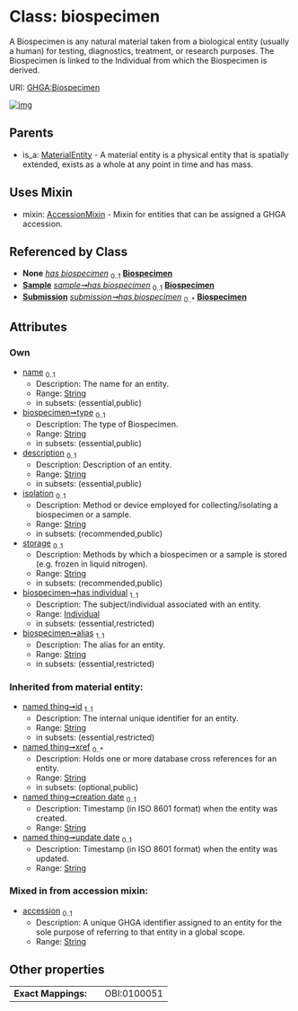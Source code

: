 
# Class: biospecimen


A Biospecimen is any natural material taken from a biological entity (usually a human) for testing, diagnostics, treatment, or research purposes. The Biospecimen is linked to the Individual from which the Biospecimen is derived.

URI: [GHGA:Biospecimen](https://w3id.org/GHGA/Biospecimen)


[![img](https://yuml.me/diagram/nofunky;dir:TB/class/[Submission],[Sample],[MaterialEntity],[Individual],[Individual]<has%20individual%201..1-%20[Biospecimen&#124;name:string%20%3F;type:string%20%3F;description:string%20%3F;isolation:string%20%3F;storage:string%20%3F;alias:string;accession:string%20%3F;id(i):string;xref(i):string%20*;creation_date(i):string%20%3F;update_date(i):string%20%3F;schema_type(i):string%20%3F;schema_version(i):string%20%3F],[Sample]-%20has%20biospecimen(i)%200..1>[Biospecimen],[Submission]-%20has%20biospecimen(i)%200..1>[Biospecimen],[Sample]++-%20has%20biospecimen%200..1>[Biospecimen],[Submission]++-%20has%20biospecimen%200..*>[Biospecimen],[Biospecimen]uses%20-.->[AccessionMixin],[MaterialEntity]^-[Biospecimen],[AccessionMixin])](https://yuml.me/diagram/nofunky;dir:TB/class/[Submission],[Sample],[MaterialEntity],[Individual],[Individual]<has%20individual%201..1-%20[Biospecimen&#124;name:string%20%3F;type:string%20%3F;description:string%20%3F;isolation:string%20%3F;storage:string%20%3F;alias:string;accession:string%20%3F;id(i):string;xref(i):string%20*;creation_date(i):string%20%3F;update_date(i):string%20%3F;schema_type(i):string%20%3F;schema_version(i):string%20%3F],[Sample]-%20has%20biospecimen(i)%200..1>[Biospecimen],[Submission]-%20has%20biospecimen(i)%200..1>[Biospecimen],[Sample]++-%20has%20biospecimen%200..1>[Biospecimen],[Submission]++-%20has%20biospecimen%200..*>[Biospecimen],[Biospecimen]uses%20-.->[AccessionMixin],[MaterialEntity]^-[Biospecimen],[AccessionMixin])

## Parents

 *  is_a: [MaterialEntity](MaterialEntity.md) - A material entity is a physical entity that is spatially extended, exists as a whole at any point in time and has mass.

## Uses Mixin

 *  mixin: [AccessionMixin](AccessionMixin.md) - Mixin for entities that can be assigned a GHGA accession.

## Referenced by Class

 *  **None** *[has biospecimen](has_biospecimen.md)*  <sub>0..1</sub>  **[Biospecimen](Biospecimen.md)**
 *  **[Sample](Sample.md)** *[sample➞has biospecimen](sample_has_biospecimen.md)*  <sub>0..1</sub>  **[Biospecimen](Biospecimen.md)**
 *  **[Submission](Submission.md)** *[submission➞has biospecimen](submission_has_biospecimen.md)*  <sub>0..\*</sub>  **[Biospecimen](Biospecimen.md)**

## Attributes


### Own

 * [name](name.md)  <sub>0..1</sub>
     * Description: The name for an entity.
     * Range: [String](types/String.md)
     * in subsets: (essential,public)
 * [biospecimen➞type](biospecimen_type.md)  <sub>0..1</sub>
     * Description: The type of Biospecimen.
     * Range: [String](types/String.md)
     * in subsets: (essential,public)
 * [description](description.md)  <sub>0..1</sub>
     * Description: Description of an entity.
     * Range: [String](types/String.md)
     * in subsets: (essential,public)
 * [isolation](isolation.md)  <sub>0..1</sub>
     * Description: Method or device employed for collecting/isolating a biospecimen or a sample.
     * Range: [String](types/String.md)
     * in subsets: (recommended,public)
 * [storage](storage.md)  <sub>0..1</sub>
     * Description: Methods by which a biospecimen or a sample is stored (e.g. frozen in liquid nitrogen).
     * Range: [String](types/String.md)
     * in subsets: (recommended,public)
 * [biospecimen➞has individual](biospecimen_has_individual.md)  <sub>1..1</sub>
     * Description: The subject/individual associated with an entity.
     * Range: [Individual](Individual.md)
     * in subsets: (essential,restricted)
 * [biospecimen➞alias](biospecimen_alias.md)  <sub>1..1</sub>
     * Description: The alias for an entity.
     * Range: [String](types/String.md)
     * in subsets: (essential,restricted)

### Inherited from material entity:

 * [named thing➞id](named_thing_id.md)  <sub>1..1</sub>
     * Description: The internal unique identifier for an entity.
     * Range: [String](types/String.md)
     * in subsets: (essential,restricted)
 * [named thing➞xref](named_thing_xref.md)  <sub>0..\*</sub>
     * Description: Holds one or more database cross references for an entity.
     * Range: [String](types/String.md)
     * in subsets: (optional,public)
 * [named thing➞creation date](named_thing_creation_date.md)  <sub>0..1</sub>
     * Description: Timestamp (in ISO 8601 format) when the entity was created.
     * Range: [String](types/String.md)
 * [named thing➞update date](named_thing_update_date.md)  <sub>0..1</sub>
     * Description: Timestamp (in ISO 8601 format) when the entity was updated.
     * Range: [String](types/String.md)

### Mixed in from accession mixin:

 * [accession](accession.md)  <sub>0..1</sub>
     * Description: A unique GHGA identifier assigned to an entity for the sole purpose of referring to that entity in a global scope.
     * Range: [String](types/String.md)

## Other properties

|  |  |  |
| --- | --- | --- |
| **Exact Mappings:** | | OBI:0100051 |

